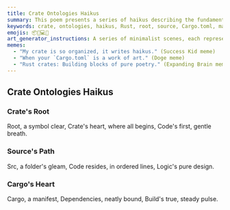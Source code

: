 ```yaml
---
title: Crate Ontologies Haikus
summary: This poem presents a series of haikus describing the fundamental components of a Rust crate, including its root directory, source code, and `Cargo.toml` manifest, highlighting their roles in organizing and building the project.
keywords: crate, ontologies, haikus, Rust, root, source, Cargo.toml, manifest, dependencies, build, code, organization
emojis: 📦🌳💻📝
art_generator_instructions: A series of minimalist scenes, each representing a haiku. For "Crate's Root," a glowing, stylized crate with a single, strong root extending downwards. For "Source's Path," a clean, illuminated path leading through neatly organized lines of code. For "Cargo's Heart," a stylized `Cargo.toml` file with glowing lines connecting to various "dependencies" (represented by smaller, interconnected boxes), all pulsating with a steady rhythm. The overall feeling should be one of order, clarity, and the foundational elements of a software project.
memes:
  - "My crate is so organized, it writes haikus." (Success Kid meme)
  - "When your `Cargo.toml` is a work of art." (Doge meme)
  - "Rust crates: Building blocks of pure poetry." (Expanding Brain meme)
---
```

## Crate Ontologies Haikus

### Crate's Root
Root, a symbol clear,
Crate's heart, where all begins,
Code's first, gentle breath.

### Source's Path
Src, a folder's gleam,
Code resides, in ordered lines,
Logic's pure design.

### Cargo's Heart
Cargo, a manifest,
Dependencies, neatly bound,
Build's true, steady pulse.